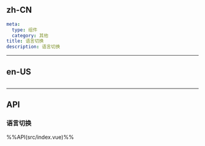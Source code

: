 ## zh-CN
```yaml
meta:
  type: 组件
  category: 其他
title: 语言切换
description: 语言切换
```
---
## en-US
```yaml

```
---


## API

### 语言切换
%%API(src/index.vue)%%
